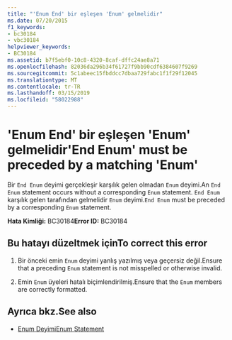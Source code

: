 ```yaml
---
title: "'Enum End' bir eşleşen 'Enum' gelmelidir"
ms.date: 07/20/2015
f1_keywords:
- bc30184
- vbc30184
helpviewer_keywords:
- BC30184
ms.assetid: b7f5ebf0-10c8-4320-8caf-dffc24ae8a71
ms.openlocfilehash: 82036da296b34f61727f9bb90cdf6384607f9269
ms.sourcegitcommit: 5c1abeec15fbddcc7dbaa729fabc1f1f29f12045
ms.translationtype: MT
ms.contentlocale: tr-TR
ms.lasthandoff: 03/15/2019
ms.locfileid: "58022988"
---
```

# <a name="end-enum-must-be-preceded-by-a-matching-enum"></a><span data-ttu-id="2e8e1-102">'Enum End' bir eşleşen 'Enum' gelmelidir</span><span class="sxs-lookup"><span data-stu-id="2e8e1-102">'End Enum' must be preceded by a matching 'Enum'</span></span>
<span data-ttu-id="2e8e1-103">Bir `End Enum` deyimi gerçekleşir karşılık gelen olmadan `Enum` deyimi.</span><span class="sxs-lookup"><span data-stu-id="2e8e1-103">An `End Enum` statement occurs without a corresponding `Enum` statement.</span></span> <span data-ttu-id="2e8e1-104">`End Enum` karşılık gelen tarafından gelmelidir `Enum` deyimi.</span><span class="sxs-lookup"><span data-stu-id="2e8e1-104">`End Enum` must be preceded by a corresponding `Enum` statement.</span></span>  
  
 <span data-ttu-id="2e8e1-105">**Hata Kimliği:** BC30184</span><span class="sxs-lookup"><span data-stu-id="2e8e1-105">**Error ID:** BC30184</span></span>  
  
## <a name="to-correct-this-error"></a><span data-ttu-id="2e8e1-106">Bu hatayı düzeltmek için</span><span class="sxs-lookup"><span data-stu-id="2e8e1-106">To correct this error</span></span>  
  
1.  <span data-ttu-id="2e8e1-107">Bir önceki emin `Enum` deyimi yanlış yazılmış veya geçersiz değil.</span><span class="sxs-lookup"><span data-stu-id="2e8e1-107">Ensure that a preceding `Enum` statement is not misspelled or otherwise invalid.</span></span>  
  
2.  <span data-ttu-id="2e8e1-108">Emin `Enum` üyeleri hatalı biçimlendirilmiş.</span><span class="sxs-lookup"><span data-stu-id="2e8e1-108">Ensure that the `Enum` members are correctly formatted.</span></span>  
  
## <a name="see-also"></a><span data-ttu-id="2e8e1-109">Ayrıca bkz.</span><span class="sxs-lookup"><span data-stu-id="2e8e1-109">See also</span></span>

- [<span data-ttu-id="2e8e1-110">Enum Deyimi</span><span class="sxs-lookup"><span data-stu-id="2e8e1-110">Enum Statement</span></span>](../../visual-basic/language-reference/statements/enum-statement.md)

